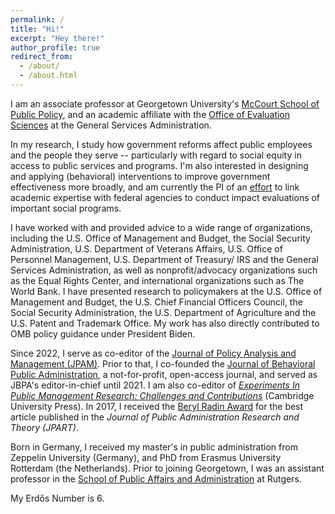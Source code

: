 ```yaml
---
permalink: /
title: "Hi!"
excerpt: "Hey there!"
author_profile: true
redirect_from: 
  - /about/
  - /about.html
---
```


I am an associate professor at Georgetown University's <a href="https://mccourt.georgetown.edu" target="_blank">McCourt School of Public Policy</a>, and an academic affiliate with the <a href="https://oes.gsa.gov" target="_blank">Office of Evaluation Sciences</a> at the General Services Administration.

In my research, I study how government reforms affect public employees and the people they serve -- particularly with regard to social equity in access to public services and programs. I'm also interested in designing and applying (behavioral) interventions to improve government effectiveness more broadly, and am currently the PI of an <a href="https://mccourt.georgetown.edu/news/finding-out-what-works/" target="_blank">effort</a> to link academic expertise with federal agencies to conduct impact evaluations of important social programs.

I have worked with and provided advice to a wide range of organizations, including the U.S. Office of Management and Budget, the Social Security Administration, U.S. Department of Veterans Affairs, U.S. Office of Personnel Management, U.S. Department of Treasury/ IRS and the General Services Administration, as well as nonprofit/advocacy organizations such as the Equal Rights Center, and international organizations such as The World Bank. I have presented research to policymakers at the U.S. Office of Management and Budget, the U.S. Chief Financial Officers Council, the Social Security Administration, the U.S. Department of Agriculture and the U.S. Patent and Trademark Office. My work has also directly contributed to OMB policy guidance under President Biden.

Since 2022, I serve as co-editor of the <a href="https://onlinelibrary.wiley.com/journal/15206688" target="_blank">Journal of Policy Analysis and Management (JPAM)</a>. Prior to that, I co-founded the <a href="http://www.journal-bpa.org" target="_blank">Journal of Behavioral Public Administration</a>, a not-for-profit, open-access journal, and served as JBPA's editor-in-chief until 2021. I am also co-editor of <a href="https://www.cambridge.org/core/books/experiments-in-public-management-research/8DB826A84D228568AAEC69732C72F1EC" target="_blank">*Experiments In Public Management Research: Challenges and Contributions*</a> (Cambridge University Press). In 2017, I received the <a href="http://pmranet.org/awards/" target="_blank">Beryl Radin Award</a> for the best article published in the *Journal of Public Administration Research and Theory (JPART)*. 

Born in Germany, I received my master's in public administration from Zeppelin University (Germany), and PhD from Erasmus University Rotterdam (the Netherlands). Prior to joining Georgetown, I was an assistant professor in the <a href="https://spaa.newark.rutgers.edu" target="_blank">School of Public Affairs and Administration</a> at Rutgers. 

My Erdős Number is 6.
